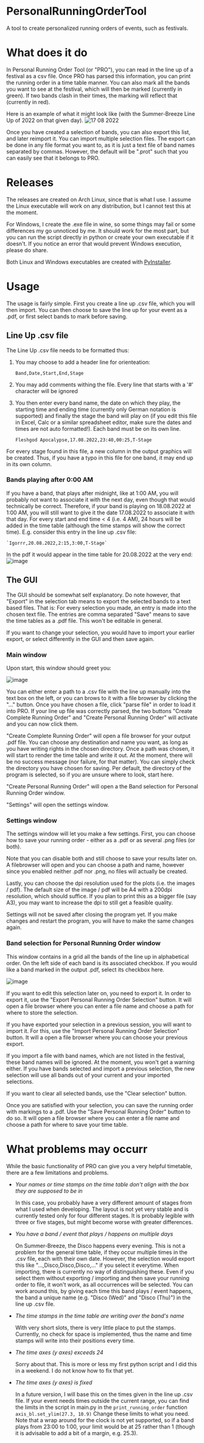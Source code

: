 # PersonalRunningOrderTool
A tool to create personalized running orders of events, such as festivals. 

# What does it do
In Personal Running Order Tool (or "PRO"), you can read in the line up of a festival as a csv file. 
Once PRO has parsed this information, you can print the running order in a time table manner.
You can also mark all the bands you want to see at the festival, which will then be marked (currently in green).
If two bands clash in their times, the marking will reflect that (currently in red).

Here is an example of what it might look like (with the Summer-Breeze Line Up of 2022 on that given day).
![17 08 2022](https://user-images.githubusercontent.com/17877050/180657284-5b92fc2c-a697-487b-9057-b37fc75f719c.png)

Once you have created a selection of bands, you can also export this list, and later reimport it. 
You can import multiple selection files.
The export can be done in any file format you want to, as it is just a text file of band names separated by commas.
However, the default will be ".prot" such that you can easily see that it belongs to PRO.

# Releases
The releases are created on Arch Linux, since that is what I use.
I assume the Linux executable will work on any distribution, but I cannot test this at the moment.

For Windows, I create the .exe file in wine, so some things may fail or some differences my go unnoticed by me.
It should work for the most part, but you can run the script directly in python or create your own executable if it doesn't.
If you notice an error that would prevent Windows execution, please do share. 

Both Linux and Windows executables are created with [PyInstaller](https://pyinstaller.org/en/stable/).

# Usage
The usage is fairly simple. First you create a line up .csv file, which you will then import. 
You can then choose to save the line up for your event as a .pdf, or first select bands to mark before saving.

## Line Up .csv file
The Line Up .csv file needs to be formatted thus:
1. You may choose to add a header line for orienteation:

    `Band,Date,Start,End,Stage`
2. You may add comments withing the file. Every line that starts with a '#' character will be ignored
3. You then enter every band name, the date on which they play, the starting time and ending time (currently only German notation is supported) 
and finally the stage the band will play on (if you edit this file in Excel, Calc or a similar spreadsheet editor, make sure the dates and times are not auto formatted!).
Each band must be on its own line.

    `Fleshgod Apocalypse,17.08.2022,23:40,00:25,T-Stage`
    
For every stage found in this file, a new column in the output graphics will be created. Thus, if you have a typo in this file for one band, it may end up in its own column.
### Bands playing after 0:00 AM
If you have a band, that plays after midnight, like at 1:00 AM, you will probably not want to associate it with the next day, even though that would technically be correct.
Therefore, if your band is playing on 18.08.2022 at 1:00 AM, you will still want to give it the date 17.08.2022 to associate it with that day.
For every start and end time < 4 (i.e. 4 AM), 24 hours will be added in the time table (although the time stamps will show the correct time). 
E.g. consider this entry in the line up .csv file:

    `Igorrr,20.08.2022,2:15,3:00,T-Stage`
    
In the pdf it would appear in the time table for 20.08.2022 at the very end:
![image](https://user-images.githubusercontent.com/17877050/180658921-22285c73-fd40-4828-ae24-a6412ea6f810.png)


## The GUI
The GUI should be somewhat self explanatory. 
Do note however, that "Export" in the selection tab means to export the selected bands to a text based files. 
That is: For every selection you made, an entry is made into the chosen text file. The entries are comma separated
"Save" means to save the time tables as a .pdf file. This won't be editable in general. 

If you want to change your selection, you would have to import your earlier export, or select differently in the GUI and then save again.

### Main window
Upon start, this window should greet you:

![image](https://user-images.githubusercontent.com/17877050/180657843-a844c1c8-e046-4ac9-a2d6-605a4cd10064.png)

You can either enter a path to a .csv file with the line up manually into the text box on the left, or you can brows to it with a file browser by clicking the "..." button.
Once you have chosen a file, click "parse file" in order to load it into PRO.
If your line up file was correctly parsed, the two buttons "Create Complete Running Order" and "Create Personal Running Order" will activate and you can now click them.

"Create Complete Running Order" will open a file browser for your output .pdf file. You can choose any destination and name you want, as long as you have writing rights in the chosen directory.
Once a path was chosen, it will start to render the time table and write it out. At the moment, there will be no success message (nor failure, for that matter). 
You can simply check the directory you have chosen for saving.
Per default, the directory of the program is selected, so if you are unsure where to look, start here.

"Create Personal Running Order" will open a the Band selection for Personal Running Order window. 

"Settings" will open the settings window.

### Settings window
The settings window will let you make a few settings.
First, you can choose how to save your running order - either as a .pdf or as several .png files (or both).

Note that you can disable both and still choose to save your results later on. 
A filebrowser will open and you can choose a path and name, however since you enabled neither .pdf nor .png, no files will actually be created.

Lastly, you can choose the dpi resolution used for the plots (i.e. the images / pdf).
The default size of the image / pdf will be A4 with a 200dpi resolution, which should suffice.
If you plan to print this as a bigger file (say A3), you may want to increase the dpi to still get a feasible quality.

Settings will not be saved after closing the program yet. If you make changes and restart the program, you will have to make the same changes again.

### Band selection for Personal Running Order window
This window contains in a grid all the bands of the line up in alphabetical order. 
On the left side of each band is its associated checkbox. 
If you would like a band marked in the output .pdf, select its checkbox here.

![image](https://user-images.githubusercontent.com/17877050/180658034-23705cf6-1b82-43e3-818b-8aedfbb1f4dc.png)

If you want to edit this selection later on, you need to export it. 
In order to export it, use the "Export Personal Running Order Selection" button. 
It will open a file browser where you can enter a file name and choose a path for where to store the selection.

If you have exported your selection in a previous session, you will want to import it.
For this, use the "Import Personal Running Order Selection" button. 
It will a open a file browser where you can choose your previous export.

If you import a file with band names, which are not listed in the festival, these band names will be ignored. 
At the moment, you won't get a warning either.
If you have bands selected and import a previous selection, the new selection will use all bands out of your current and your imported selections.

If you want to clear all selected bands, use the "Clear selection" button.

Once you are satisfied with your selection, you can save the running order with markings to a .pdf.
Use the "Save Personal Running Order" button to do so. 
It will open a file browser where you can enter a file name and choose a path for where to save your time table.

# What problems may occurr
While the basic functionality of PRO can give you a very helpful timetable, there are a few limitations and problems.

- _Your names or time stamps on the time table don't align with the box they are supposed to be in_

  In this case, you probably have a very different amount of stages from what I used when developing.
  The layout is not yet very stable and is currently tested only for four different stages. It is probably legible with three or five stages, but might become worse with greater differences.
- _You have a band / event that plays / happens on multiple days_

  On Summer-Breeze, the Disco happens every evening. This is not a problem for the general time table, if they occur multiple times in the .csv file, each with their own date.
  However, the selection would export this like "...,Disco,Disco,Disco,..." if you select it everytime. 
  When importing, there is currently no way of distinguishing these. Even if you select them without exporting / importing and then save your running order to file, it won't work, as all occurrences will be selected.
  You can work around this, by giving each time this band plays / event happens, the band a unique name (e.g. "Disco (Wed)" and "Disco (Thu)") in the line up .csv file.
- _The time stamps in the time table are writing over the band's name_

  With very short slots, there is very little place to put the stamps. Currently, no check for space is implemented, thus the name and time stamps will write into their positions every time.
- _The time axes (y axes) exceeds 24_

  Sorry about that. This is more or less my first python script and I did this in a weekend. I do not know how to fix that yet.
- _The time axes (y axes) is fixed_

  In a future version, I will base this on the times given in the line up .csv file. 
  If your event needs times outside the current range, you can find the limits in the script in main.py in the `print_running_order` function
      `axis_bl.set_ylim(27.3, 10.9)`
  Change these limits to what you need. Note that a wrap around for the clock is not yet supported, so if a band plays from 23:00 to 1:00,
  your limit would be at 25 rather than 1 (though it is advisable to add a bit of a margin, e.g. 25.3).
